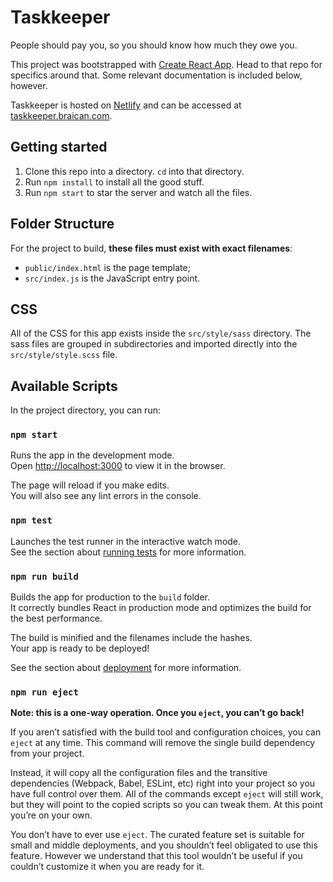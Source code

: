 Taskkeeper
==========

People should pay you, so you should know how much they owe you.

This project was bootstrapped with [Create React App](https://github.com/facebookincubator/create-react-app). Head to that repo for specifics around that. Some relevant documentation is included below, however.

Taskkeeper is hosted on [Netlify](https://www.netlify.com/) and can be accessed at [taskkeeper.braican.com](http://taskkeeper.braican.com).

## Getting started

1. Clone this repo into a directory. `cd` into that directory.
1. Run `npm install` to install all the good stuff.
1. Run `npm start` to star the server and watch all the files.


## Folder Structure

For the project to build, **these files must exist with exact filenames**:

* `public/index.html` is the page template;
* `src/index.js` is the JavaScript entry point.


## CSS

All of the CSS for this app exists inside the `src/style/sass` directory. The sass files are grouped in subdirectories and imported directly into the `src/style/style.scss` file.



## Available Scripts

In the project directory, you can run:

### `npm start`

Runs the app in the development mode.<br>
Open [http://localhost:3000](http://localhost:3000) to view it in the browser.

The page will reload if you make edits.<br>
You will also see any lint errors in the console.

### `npm test`

Launches the test runner in the interactive watch mode.<br>
See the section about [running tests](#running-tests) for more information.

### `npm run build`

Builds the app for production to the `build` folder.<br>
It correctly bundles React in production mode and optimizes the build for the best performance.

The build is minified and the filenames include the hashes.<br>
Your app is ready to be deployed!

See the section about [deployment](#deployment) for more information.

### `npm run eject`

**Note: this is a one-way operation. Once you `eject`, you can’t go back!**

If you aren’t satisfied with the build tool and configuration choices, you can `eject` at any time. This command will remove the single build dependency from your project.

Instead, it will copy all the configuration files and the transitive dependencies (Webpack, Babel, ESLint, etc) right into your project so you have full control over them. All of the commands except `eject` will still work, but they will point to the copied scripts so you can tweak them. At this point you’re on your own.

You don’t have to ever use `eject`. The curated feature set is suitable for small and middle deployments, and you shouldn’t feel obligated to use this feature. However we understand that this tool wouldn’t be useful if you couldn’t customize it when you are ready for it.



